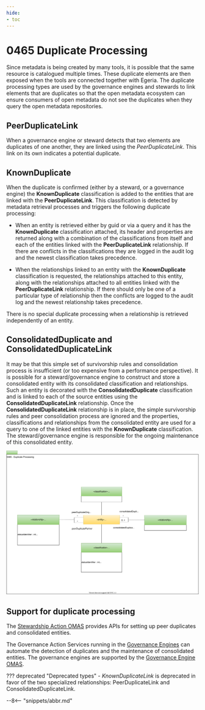 ```yaml
---
hide:
- toc
---
```


<!-- SPDX-License-Identifier: CC-BY-4.0 -->
<!-- Copyright Contributors to the ODPi Egeria project. -->

# 0465 Duplicate Processing

Since metadata is being created by many tools, it is possible that the same resource is catalogued multiple times.
These duplicate elements are then exposed when the tools are connected together with Egeria.
The duplicate processing types are used by the governance engines and stewards to link elements that are duplicates
so that the open metadata ecosystem can ensure consumers of open metadata do not see the duplicates when they query
the open metadata repositories.

## PeerDuplicateLink

When a governance engine or steward detects that two elements are duplicates of one another, they are linked using
the *PeerDuplicateLink*.  This link on its own indicates a potential duplicate.

## KnownDuplicate

When the duplicate is confirmed (either by a steward, or a governance engine) the
**KnownDuplicate** classification is added to the entities that are linked with the
**PeerDuplicateLink**.  This classification is detected by metadata retrieval processes
and triggers the following duplicate processing:

* When an entity is retrieved either by guid or via a query and it has the **KnownDuplicate** classification attached,
its header and properties are returned
along with a combination of the classifications from itself and each of the entities linked with
the **PeerDuplicateLink** relationship.  If there are conflicts in the classifications they are
logged in the audit log and the newest classification takes precedence.

* When the relationships linked to an entity with the **KnownDuplicate** classification is requested,
the relationships attached to this entity, along with the relationships attached to all entities linked with
the **PeerDuplicateLink** relationship.  If there should only be one of a particular type of relationship
then the conflicts are logged to the audit log and the newest relationship takes precedence.

There is no special duplicate processing when a relationship is retrieved independently of an entity.

## ConsolidatedDuplicate and ConsolidatedDuplicateLink

It may be that this simple set of survivorship rules and consolidation process is insufficient
(or too expensive from a performance perspective).
It is possible for a steward/governance engine to construct and store a consolidated entity
with its consolidated classification and relationships.  Such an entity is decorated with the **ConsolidatedDuplicate**
classification and is linked to each of the source entities using the **ConsolidatedDuplicateLink** relationship.
Once the **ConsolidatedDuplicateLink** relationship is in place, the simple survivorship rules and peer consolidation process
are ignored and the properties, classifications and relationships from the consolidated entity are used
for a query to one of the linked entities with the **KnownDuplicate** classification.
The steward/governance engine is responsible for the ongoing maintenance of this consolidated entity.

![UML](0465-Duplicate-Processing.svg)

## Support for duplicate processing

The [Stewardship Action OMAS](/services/omas/stewardship-action/overview)
provides APIs for setting up peer duplicates and consolidated entities.

The Governance Action Services running in the [Governance Engines](/concepts/governance-engine) can automate the detection of
duplicates and the maintenance of consolidated entities.  The governance engines are supported by the
[Governance Engine OMAS](/services/omas/governance-engine/overview).

??? deprecated "Deprecated types"
    - *KnownDuplicateLink* is deprecated in favor of the two specialized relationships: PeerDuplicateLink and ConsolidatedDuplicateLink.

--8<-- "snippets/abbr.md"